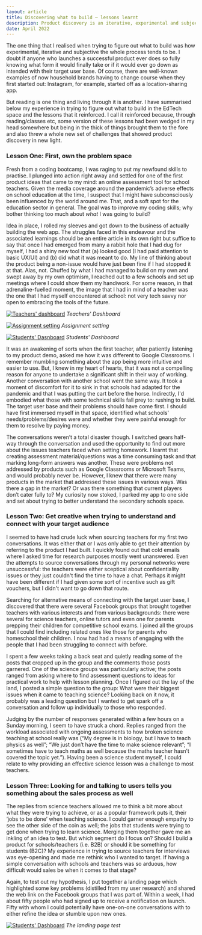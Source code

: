 ```yaml
---
layout: article
title: Discovering what to build — lessons learnt
description: Product discovery is an iterative, experimental and subjective process, with the chances of boiling the ocean and having to pivot many times over being high. Regardless of what I’d read before, finding compelling products to build in the EdTech space was an illuminating experience.
date: April 2022
---
```


The one thing that I realised when trying to figure out what to build was how
experimental, iterative and subjective the whole process tends to be. I
doubt if anyone who launches a successful product ever does so fully knowing
what form it would finally take or if it would ever go down as intended with
their target user base. Of course, there are well-known examples of now
household brands having to change course when they first started out:
Instagram, for example, started off as a location-sharing app.

But reading is one thing and living through it is another. I have summarised
below my experience in trying to figure out what to build in the EdTech space and the
lessons that it reinforced. I call it reinforced because, through
reading/classes etc, some version of these lessons had been wedged in
my head somewhere but being in the thick of things brought them to the fore and also
threw a whole new set of challenges that showed product discovery in new light.

### Lesson One: First, own the problem space

Fresh from a coding bootcamp, I was raging to put my newfound skills to
practise. I plunged into action right away and settled for one of the first
product ideas that came to my mind: an online assessment tool for school
teachers. Given the media coverage around the pandemic’s adverse effects on
school education at the time, I suspect that I might have subconsciously been
influenced by the world around me. That, and a soft spot for the education
sector in general. The goal was to improve my coding skills; why bother
thinking too much about _what_ I was going to build?

Idea in place, I rolled my sleeves and got down to the business of actually
building the web app. The struggles faced in this endeavour and the associated
learnings should be an entire article in its own right but suffice to say that
once I had emerged from many a rabbit hole that I had dug for myself, I had a
shiny new tool that (a) looked good (I had paid attention to basic UX/UI) and
(b) did what it was meant to do. My line of thinking about the product being a
non-issue would have just been fine if I had stopped it at that. Alas, not.
Chuffed by what I had managed to build on my own and swept away by my own
optimism, I reached out to a few schools and set up meetings where I could show
them my handiwork. For some reason, in that adrenaline-fuelled moment, the
image that I had in mind of a teacher was the one that I had myself encountered
at school: not very tech savvy nor open to embracing the tools of the future.

[![Teachers' dashboard](/public/mojo-1.png)](/public/mojo-1.png)
*Teachers' Dashboard*

[![Assignment setting](/public/mojo-2.png)](/public/mojo-2.png)
*Assignment setting*

[![Students' Dasnboard](/public/mojo-3.png)](/public/mojo-3.png)
*Students' Dashboard*

It was an awakening of sorts when the first teacher, after patiently listening
to my product demo, asked me how it was different to Google Classrooms. I
remember mumbling something about the app being more intuitive and easier to
use. But, I knew in my heart of hearts, that it was not a compelling reason for
anyone to undertake a significant shift in their way of working. Another
conversation with another school went the same way. It took a moment of
discomfort for it to sink in that schools had adapted for the pandemic and that
I was putting the cart before the horse. Indirectly, I'd embodied what those with
some technical skills fall prey to: rushing to build. The target user base and
their problems should have come first. I should have first immersed myself in
that space, identified what schools' needs/problems/desires were and whether they were
painful enough for them to resolve by paying money.

The conversations weren’t a total disaster though. I switched gears half-way
through the conversation and used the opportunity to find out more about the
issues teachers faced when setting homework. I learnt that creating assessment
material/questions was a time consuming task and that marking long-form answers
was another. These were problems not addressed by products such as Google
Classrooms or Microsoft Teams, and would probably never be. However, I knew
that there were many products in the market that addressed these issues in
various ways. Was there a gap in the market? Or was there something that
current players don’t cater fully to? My curiosity now stoked, I parked my app
to one side and set about trying to better understand the secondary schools space.


### Lesson Two: Get creative when trying to understand and connect with your target audience

I seemed to have had crude luck when sourcing teachers for my first two
conversations. It was either that or I was only able to get their attention by
referring to the product I had built. I quickly found out that cold emails
where I asked time for research purposes mostly went unanswered. Even the
attempts to source conversations through my personal networks were
unsuccessful: the teachers were either sceptical about confidentiality issues
or they just couldn't find the time to have a chat. Perhaps it might have been
different if I had given some sort of incentive such as gift vouchers, but I didn't
want to go down that route.

Searching for alternative means of connecting with the target user base, I
discovered that there were several Facebook groups that brought together
teachers with various interests and from various backgrounds: there were several for science
teachers, online tutors and even one for parents prepping their children for
competitive school exams. I joined all the groups that I could find including
related ones like those for parents who homeschool their children. I now had
had a means of engaging with the people that I had been struggling to connect
with before.

I spent a few weeks taking a back seat and quietly reading some of the posts
that cropped up in the group and the comments those posts garnered. One of the
science groups was particularly active; the posts ranged from asking where to
find assessment questions to ideas for practical work to help with lesson planning. Once I
figured out the lay of the land, I posted a simple question to the group: What
were their biggest issues when it came to teaching science? Looking back on it
now, it probably was a leading question but I wanted to get spark off a
conversation and follow up individually to those who responded.

Judging by the number of responses generated within a few hours on a Sunday
morning, I seem to have struck a chord. Replies ranged from the workload
associated with ongoing assessments to how broken science teaching at school
really was (“My degree is in biology, but I have to teach physics as well”; “We
just don’t have the time to make science relevant”; “I sometimes have to teach
maths as well because the maths teacher hasn’t covered the topic yet.”). Having
been a science student myself, I could relate to why providing an effective
science lesson was a challenge to most teachers.

### Lesson Three: Looking for and talking to users tells you something about the sales process as well

The replies from science teachers allowed me to think a bit more about what they
were trying to achieve, or as a popular framework puts it, their ‘jobs to be
done’ when teaching science. I could garner enough empathy to see the other
side of the coin as well; the jobs that students were trying to get done when
trying to learn science. Merging them together gave me an inkling of an idea to
test. But which segment do I focus on? Should I build a product for
schools/teachers (i.e. B2B) or should it be something for students (B2C)? My
experience in trying to source teachers for interviews was eye-opening and made
me rethink who I wanted to target. If having a simple conversation with schools
and teachers was so arduous, how difficult would sales be when it comes to that
stage?

Again, to test out my hypothesis, I put together a landing page which
highlighted some key problems (distilled from my user research)
and shared the web link on the Facebook groups that I was part of. Within a
week, I had about fifty people who had signed up to receive a notification on
launch. Fifty with whom I could potentially have one-on-one conversations with to either refine the idea or stumble upon new ones.

[![Students' Dashboard](/public/mojo-4.png)](/public/mojo-4.png)
*The landing page test*

